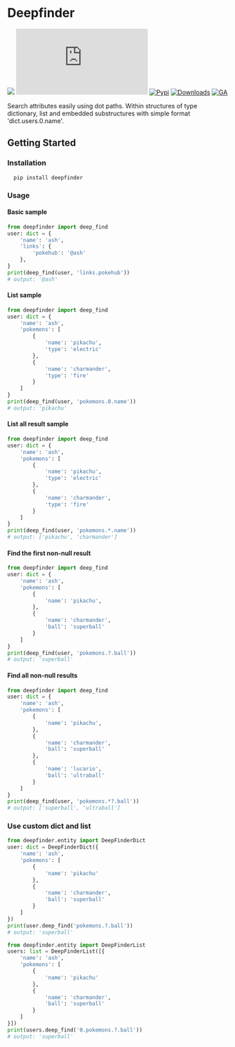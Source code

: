 # Deepfinder

![](https://img.shields.io/badge/PRs-welcome-green.svg)
[![GitHub](https://img.shields.io/github/license/jparadadev/deepfinder.py)](https://github.com/jparadadev/deepfinder.py/blob/main/LICENSE)
[![Pypi](https://img.shields.io/pypi/v/deepfinder)](https://pypi.org/project/deepfinder/)
[![Downloads](https://pepy.tech/badge/deepfinder)](https://pepy.tech/project/deepfinder)
[![GA](https://github.com/jparadadev/deepfinder.py/workflows/Tests/badge.svg)](https://github.com/jparadadev/deepfinder.py/actions/workflows/test.yml)

Search attributes easily using dot paths. Within structures of type dictionary, list and embedded substructures with simple format 'dict.users.0.name'.

## Getting Started

### Installation

```Shell
  pip install deepfinder
```

### Usage

#### Basic sample

```python
from deepfinder import deep_find
user: dict = {
    'name': 'ash',
    'links': {
        'pokehub': '@ash'
    },
}
print(deep_find(user, 'links.pokehub'))
# output: '@ash'
```

#### List sample

```python
from deepfinder import deep_find
user: dict = {
    'name': 'ash',
    'pokemons': [
        {
            'name': 'pikachu',
            'type': 'electric'
        },
        {
            'name': 'charmander',
            'type': 'fire'
        }
    ]
}
print(deep_find(user, 'pokemons.0.name'))
# output: 'pikachu'
```

#### List all result sample

```python
from deepfinder import deep_find
user: dict = {
    'name': 'ash',
    'pokemons': [
        {
            'name': 'pikachu',
            'type': 'electric'
        }, 
        {
            'name': 'charmander',
            'type': 'fire'
        }
    ]
}
print(deep_find(user, 'pokemons.*.name'))
# output: ['pikachu', 'charmander']
```

#### Find the first non-null result

```python
from deepfinder import deep_find
user: dict = {
    'name': 'ash',
    'pokemons': [
        {
            'name': 'pikachu',
        },
        {
            'name': 'charmander',
            'ball': 'superball'
        }
    ]
}
print(deep_find(user, 'pokemons.?.ball'))
# output: 'superball'
```

#### Find all non-null results

```python
from deepfinder import deep_find
user: dict = {
    'name': 'ash',
    'pokemons': [
        {
            'name': 'pikachu',
        },
        {
            'name': 'charmander',
            'ball': 'superball'
        },
        {
            'name': 'lucario',
            'ball': 'ultraball'
        }
    ]
}
print(deep_find(user, 'pokemons.*?.ball'))
# output: ['superball', 'ultraball']
```



### Use custom dict and list

```python
from deepfinder.entity import DeepFinderDict
user: dict = DeepFinderDict({
    'name': 'ash',
    'pokemons': [
        {
            'name': 'pikachu'
        },
        {
            'name': 'charmander',
            'ball': 'superball'
        }
    ]
})
print(user.deep_find('pokemons.?.ball'))
# output: 'superball'
```

```python
from deepfinder.entity import DeepFinderList
users: list = DeepFinderList([{
    'name': 'ash',
    'pokemons': [
        {
            'name': 'pikachu'
        }, 
        {
            'name': 'charmander',
            'ball': 'superball'
        }
    ]
}])
print(users.deep_find('0.pokemons.?.ball'))
# output: 'superball'
```


